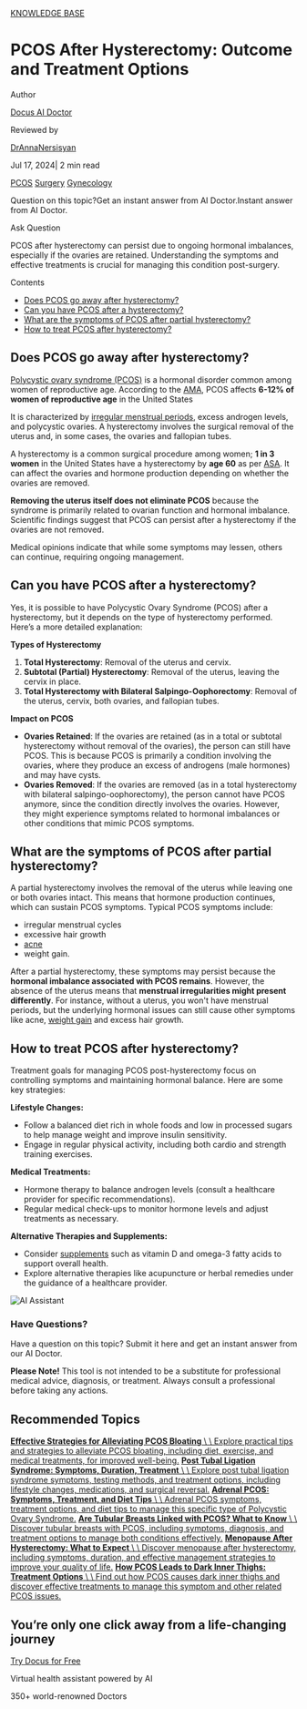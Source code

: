[KNOWLEDGE BASE](https://docus.ai/knowledge-base)

# PCOS After Hysterectomy: Outcome and Treatment Options

Author

[Docus AI Doctor](https://docus.ai/ai-doctor)

Reviewed by

[DrAnnaNersisyan](https://docus.ai/author/dr-anna-nersisyan)

Jul 17, 2024\| 2 min read

[PCOS](https://docus.ai/tags/pcos) [Surgery](https://docus.ai/tags/surgery) [Gynecology](https://docus.ai/tags/gynecology)

Question on this topic?Get an instant answer from AI Doctor.Instant answer from AI Doctor.

Ask Question

PCOS after hysterectomy can persist due to ongoing hormonal imbalances, especially if the ovaries are retained. Understanding the symptoms and effective treatments is crucial for managing this condition post-surgery.

Contents

- [Does PCOS go away after hysterectomy?](https://docus.ai/knowledge-base/pcos-after-hysterectomy#does-pcos-go-away-after-hysterectomy)
- [Can you have PCOS after a hysterectomy?](https://docus.ai/knowledge-base/pcos-after-hysterectomy#can-you-have-pcos-after-a-hysterectomy)
- [What are the symptoms of PCOS after partial hysterectomy?](https://docus.ai/knowledge-base/pcos-after-hysterectomy#what-are-the-symptoms-of-pcos-after-partial-hysterectomy)
- [How to treat PCOS after hysterectomy?](https://docus.ai/knowledge-base/pcos-after-hysterectomy#how-to-treat-pcos-after-hysterectomy)

## Does PCOS go away after hysterectomy?

[Polycystic ovary syndrome (PCOS)](https://docus.ai/symptoms-guide/pcos-overview) is a hormonal disorder common among women of reproductive age. According to the [AMA](https://www.ama-assn.org/delivering-care/population-care/what-doctors-wish-patients-knew-about-polycystic-ovary-syndrome), PCOS affects **6-12% of women of reproductive age** in the United States​

It is characterized by [irregular menstrual periods](https://docus.ai/symptoms-guide/8-types-of-abnormal-menstruation), excess androgen levels, and polycystic ovaries. A hysterectomy involves the surgical removal of the uterus and, in some cases, the ovaries and fallopian tubes.

A hysterectomy is a common surgical procedure among women; **1 in 3 women** in the United States have a hysterectomy by **age 60** as per [ASA](https://www.asahq.org/madeforthismoment/preparing-for-surgery/procedures/hysterectomy/#:~:text=One%20in%20three%20women%20in,preparations%2C%20and%20postoperative%20pain%20management.). It can affect the ovaries and hormone production depending on whether the ovaries are removed.

**Removing the uterus itself does not eliminate PCOS** because the syndrome is primarily related to ovarian function and hormonal imbalance. Scientific findings suggest that PCOS can persist after a hysterectomy if the ovaries are not removed.

Medical opinions indicate that while some symptoms may lessen, others can continue, requiring ongoing management.

## Can you have PCOS after a hysterectomy?

Yes, it is possible to have Polycystic Ovary Syndrome (PCOS) after a hysterectomy, but it depends on the type of hysterectomy performed. Here’s a more detailed explanation:

**Types of Hysterectomy**

1. **Total Hysterectomy**: Removal of the uterus and cervix.
2. **Subtotal (Partial) Hysterectomy**: Removal of the uterus, leaving the cervix in place.
3. **Total Hysterectomy with Bilateral Salpingo-Oophorectomy**: Removal of the uterus, cervix, both ovaries, and fallopian tubes.

**Impact on PCOS**

- **Ovaries Retained**: If the ovaries are retained (as in a total or subtotal hysterectomy without removal of the ovaries), the person can still have PCOS. This is because PCOS is primarily a condition involving the ovaries, where they produce an excess of androgens (male hormones) and may have cysts.
- **Ovaries Removed**: If the ovaries are removed (as in a total hysterectomy with bilateral salpingo-oophorectomy), the person cannot have PCOS anymore, since the condition directly involves the ovaries. However, they might experience symptoms related to hormonal imbalances or other conditions that mimic PCOS symptoms.

## What are the symptoms of PCOS after partial hysterectomy?

A partial hysterectomy involves the removal of the uterus while leaving one or both ovaries intact. This means that hormone production continues, which can sustain PCOS symptoms. Typical PCOS symptoms include:

- irregular menstrual cycles
- excessive hair growth
- [acne](https://docus.ai/knowledge-base/pcos-acne)
- weight gain.

After a partial hysterectomy, these symptoms may persist because the **hormonal imbalance associated with PCOS remains**. However, the absence of the uterus means that **menstrual irregularities might present differently**. For instance, without a uterus, you won't have menstrual periods, but the underlying hormonal issues can still cause other symptoms like acne, [weight gain](https://docus.ai/knowledge-base/weight-gain-after-hysterectomy) and excess hair growth.

## How to treat PCOS after hysterectomy?

Treatment goals for managing PCOS post-hysterectomy focus on controlling symptoms and maintaining hormonal balance. Here are some key strategies:

**Lifestyle Changes:**

- Follow a balanced diet rich in whole foods and low in processed sugars to help manage weight and improve insulin sensitivity.
- Engage in regular physical activity, including both cardio and strength training exercises.

**Medical Treatments:**

- Hormone therapy to balance androgen levels (consult a healthcare provider for specific recommendations).
- Regular medical check-ups to monitor hormone levels and adjust treatments as necessary.

**Alternative Therapies and Supplements:**

- Consider [supplements](https://docus.ai/symptoms-guide/pcos-supplements) such as vitamin D and omega-3 fatty acids to support overall health.
- Explore alternative therapies like acupuncture or herbal remedies under the guidance of a healthcare provider.

![AI Assistant](https://docus.ai/images/small-assistant.png)

### Have Questions?

Have a question on this topic? Submit it here and get an instant answer from our AI Doctor.

**Please Note!** This tool is not intended to be a substitute for professional medical advice, diagnosis, or treatment. Always consult a professional before taking any actions.

## Recommended Topics

[**Effective Strategies for Alleviating PCOS Bloating** \\
\\
Explore practical tips and strategies to alleviate PCOS bloating, including diet, exercise, and medical treatments, for improved well-being.](https://docus.ai/knowledge-base/alleviating-pcos-bloating) [**Post Tubal Ligation Syndrome: Symptoms, Duration, Treatment** \\
\\
Explore post tubal ligation syndrome symptoms, testing methods, and treatment options, including lifestyle changes, medications, and surgical reversal.](https://docus.ai/knowledge-base/post-tubal-ligation-syndrome) [**Adrenal PCOS: Symptoms, Treatment, and Diet Tips** \\
\\
Adrenal PCOS symptoms, treatment options, and diet tips to manage this specific type of Polycystic Ovary Syndrome.](https://docus.ai/knowledge-base/adrenal-pcos) [**Are Tubular Breasts Linked with PCOS? What to Know** \\
\\
Discover tubular breasts with PCOS, including symptoms, diagnosis, and treatment options to manage both conditions effectively.](https://docus.ai/knowledge-base/tubular-breasts-with-pcos) [**Menopause After Hysterectomy: What to Expect** \\
\\
Discover menopause after hysterectomy, including symptoms, duration, and effective management strategies to improve your quality of life.](https://docus.ai/knowledge-base/menopause-after-hysterectomy) [**How PCOS Leads to Dark Inner Thighs: Treatment Options** \\
\\
Find out how PCOS causes dark inner thighs and discover effective treatments to manage this symptom and other related PCOS issues.](https://docus.ai/knowledge-base/pcos-dark-inner-thighs)

## You’re only one click away from a life-changing journey

[Try Docus for Free](https://my.docus.ai/auth/signup)

Virtual health assistant powered by AI

350+ world-renowned Doctors